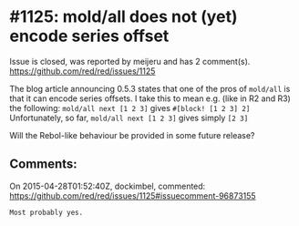 
#1125: mold/all does not (yet) encode series offset
================================================================================
Issue is closed, was reported by meijeru and has 2 comment(s).
<https://github.com/red/red/issues/1125>

The blog article announcing 0.5.3 states that one of the pros of `mold/all` is that it can encode series offsets. I take this to mean e.g. (like in R2 and R3) the following:
`mold/all next [1 2 3]` gives `#[block! [1 2 3] 2]`
Unfortunately, so far,
`mold/all next [1 2 3]` gives simply  `[2 3]`

Will the Rebol-like behaviour be provided in some future release? 



Comments:
--------------------------------------------------------------------------------

On 2015-04-28T01:52:40Z, dockimbel, commented:
<https://github.com/red/red/issues/1125#issuecomment-96873155>

    Most probably yes.

